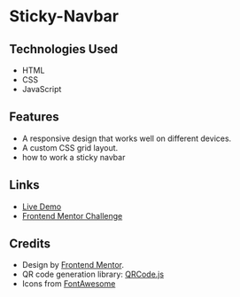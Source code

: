 # Sticky-Navbar


## Technologies Used

- HTML
- CSS
- JavaScript

## Features

- A responsive design that works well on different devices.
- A custom CSS grid layout.
- how to work a sticky navbar

## Links

- [Live Demo](https://codewithmohaimin.github.io/Sticky-Navbar/)
- [Frontend Mentor Challenge](https://www.youtube.com/@CodeWithMohaimin)

## Credits

- Design by [Frontend Mentor](https://www.youtube.com/@CodeWithMohaimin).
- QR code generation library: [QRCode.js](https://www.youtube.com/@CodeWithMohaimin)
- Icons from [FontAwesome](https://www.youtube.com/@CodeWithMohaimin)
